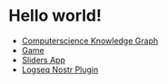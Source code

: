 # Hello world!

- [Computerscience Knowledge Graph](https://chuckis.github.io/csbaggage/)
- [Game](https://chuckis.github.io/flyingpoop/)
- [Sliders App](https://chuckis.github.io/my-slider-app/)
- [Logseq Nostr Plugin](https://github.com/chuckis/screenplay)
